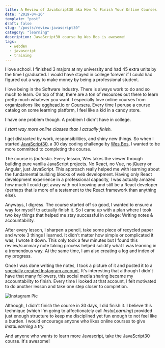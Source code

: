 ```yaml
---
title: A Review of JavaScript30 aka How To Finish Your Online Courses
date: "2019-04-26"
template: "post"
draft: false
slug: "/posts/review-javascript30"
category: "learning"
description: JavaScript30 course by Wes Bos is awesome! 
tags: 
  - webdev
  - javascript
  - training
---
```


I love school.  I finished 3 majors at my university and had 45 extra units by the time I graduated.  I would have stayed in college forever if I could had figured out a way to make money by being a professional student.  

I love being in the Software Industry.  There is always work to do and so much to learn.  On top of that, there are a ton of resources out there to learn pretty much whatever you want.  I especially love online courses from organizations like [egghead.io](https://egghead.io/) or [Coursera](https://www.coursera.org/). Every time I peruse a course catalog on some learning platform, I feel like a kid in a candy store.    

I have one problem though.  A problem I didn't have in college.        

*I start way more online classes than I actually finish.*   

I get distracted by work, responsibilities, and shiny new things.  So when I started [JavaScript30](https://javascript30.com/), a 30 day coding challenge by [Wes Bos](https://twitter.com/wesbos), I wanted to be more committed to completing the course.

The course is *fantastic*.  Every lesson, Wes takes the viewer through building pure vanilla JavaScript projects.  No React, no Vue, no jQuery or Angular, just JavaScript.  This approach really helped me with learning about the fundamental building blocks of web development.  Having only React development experience in a professional capacity, I was actually amazed how much I could get away with not knowing and still be a React developer (perhaps that is more of a testament to the React framework than anything else).   

Anyways, I digress.  The course started off so good, I wanted to ensure a way for myself to actually finish it.  So I came up with a plan where I took two key things that helped me stay successful in college: Writing notes & accountability.

After every lesson, I sharpen a pencil, take some piece of recycled paper and wrote 3 things I learned.  It didn't matter how simple or complicated it was, I wrote it down.  This only took a few minutes but I found this review/summary note taking process helped solidify what I was learning in a tremendous way. At the same time, I am also creating a log and index of my progress.    

Once I was done writing the notes, I took a picture of it and posted it to a [specially created Instagram account](https://www.instagram.com/grepliz/).  It's interesting that although I didn't have that many followers, this social media sharing became my accountability to finish.  Every time I looked at that account, I felt motivated to do another lesson and take one step closer to completion.  

![Instagram Pic](/media/instagram_preview.png)    

Although, I didn't finish the course in 30 days, I did finish it. I believe this technique (which I'm going to affectionately call *InstaLearning*) provided just enough structure to keep me disciplined yet fun enough to not feel like a burden.  I would encourage anyone who likes online courses to give *InstaLearning* a try.  

And anyone who wants to learn more Javascript, take the [JavaScript30](https://javascript30.com/) course. It's awesome!

